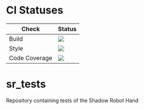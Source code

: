 # CI Statuses

Check | Status
---|---
Build|[<img src="https://codebuild.eu-west-2.amazonaws.com/badges?uuid=eyJlbmNyeXB0ZWREYXRhIjoicVNvQWVNcjFuMVZiQXFxSGtVMHNjcjlibkFNaWFjY0swMXVUVFJTWWI1M1hPazMzSU1OYjNiV2dXZzMzd25jSENxYW54TnV2UUU3dTVRSXlYQVN4QjhvPSIsIml2UGFyYW1ldGVyU3BlYyI6IlRjNWVlN05sR0JaYWRqY2ciLCJtYXRlcmlhbFNldFNlcmlhbCI6MX0%3D&branch=melodic-devel"/>](https://eu-west-2.console.aws.amazon.com/codesuite/codebuild/projects/auto_sr_tests_melodic-devel_install_check/)
Style|[<img src="https://codebuild.eu-west-2.amazonaws.com/badges?uuid=eyJlbmNyeXB0ZWREYXRhIjoiemExbDZzS1VRdWRuQURFSDQzb3hSSHhrM0k1SFNMcDZwOTV4T1d0ZTVsNk1IaUg3VEM1MEJUaUVnMFk2WWVYdS9Sc3hKRStuUkdlSzdsdHgvakVqQTNjPSIsIml2UGFyYW1ldGVyU3BlYyI6IkZSZTBON2tNMUVBK1pvcHQiLCJtYXRlcmlhbFNldFNlcmlhbCI6MX0%3D&branch=melodic-devel"/>](https://eu-west-2.console.aws.amazon.com/codesuite/codebuild/projects/auto_sr_tests_melodic-devel_style_check/)
Code Coverage|[<img src="https://codebuild.eu-west-2.amazonaws.com/badges?uuid=eyJlbmNyeXB0ZWREYXRhIjoidVNKLzBqV0JtWlBuQzI2M2tFWjhCMTJkSHNZamc2T1U4QWhDV3MxTXlSRjRXV2dGeEFZOUhyNFFLOHpUTlZWL3BBc3dIUU9Md29lUmxlT1Y1dWdDZ3RNPSIsIml2UGFyYW1ldGVyU3BlYyI6IlIwcG1UUEZpUGFMQ3IrcksiLCJtYXRlcmlhbFNldFNlcmlhbCI6MX0%3D&branch=melodic-devel"/>](https://eu-west-2.console.aws.amazon.com/codesuite/codebuild/projects/auto_sr_tests_melodic-devel_code_coverage/)

# sr_tests
Repository containing tests of the Shadow Robot Hand

